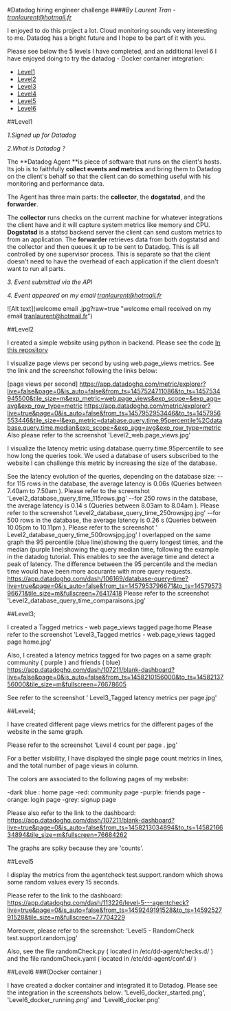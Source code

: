 #Datadog hiring engineer challenge
####*By Laurent Tran - tranlaurent@hotmail.fr*

I enjoyed to do this project a lot. Cloud monitoring sounds very interesting to me. Datadog has a bright future and I hope to be part of it with you.

Please see below the 5 levels I have completed, and an additional level 6 I have enjoyed doing to try the datadog - Docker container integration:
- [Level1](#Level1)
- [Level2](#Level2)
- [Level3](#level3)
- [Level4](#level4)
- [Level5](#level5)
- [Level6](#level6)


##Level1

*1.Signed up for Datadog*

*2.What is Datadog ?*

The **Datadog Agent **is piece of software that runs on the client's hosts. 
Its job is to faithfully **collect events and metrics** and bring them to Datadog on the client's behalf so that the client can do 
something useful with his monitoring and performance data.

The Agent has three main parts: the **collector**, the **dogstatsd**, and the **forwarder**.

The **collector** runs checks on the current machine for whatever integrations the client have and it will capture system metrics like memory and CPU.
**Dogstatsd** is a statsd backend server the client can send custom metrics to from an application.
The **forwarder** retrieves data from both dogstatsd and the collector and then queues it up to be sent to Datadog.
This is all controlled by one supervisor process. This is separate so that the client doesn't need to have the overhead of each application if the client doesn't want to run all parts.

*3. Event submitted via the API*

*4. Event appeared on my email tranlaurent@hotmail.fr*


![Alt text](welcome email .jpg?raw=true "welcome email received on my email tranlaurent@hotmail.fr")


##Level2

I created a simple website using python in backend. 
Please see the code  [In this repository](https://github.com/tranlaurentnyc/hiring-engineers/edit/master/webapp)

I visualize page views per second by using web.page_views metrics. See the link and the screenshot following the links below:

[page views per second] https://app.datadoghq.com/metric/explorer?live=false&page=0&is_auto=false&from_ts=1457524711086&to_ts=1457534945500&tile_size=m&exp_metric=web.page_views&exp_scope=&exp_agg=avg&exp_row_type=metric
https://app.datadoghq.com/metric/explorer?live=true&page=0&is_auto=false&from_ts=1457952953446&to_ts=1457956553446&tile_size=l&exp_metric=database.query.time.95percentile%2Cdatabase.query.time.median&exp_scope=&exp_agg=avg&exp_row_type=metric
Also please refer to the screenshot 'Level2_web.page_views.jpg'

I visualize the latency metric using database.querry.time.95percentile to see how long the queries took. We used a database of users subscribed to the website
I can challenge this metric by increasing the size of the database.

See the latency evolution of the queries, depending on the database size:
--for 115 rows in the database, the average latency is 0.06s  (Queries between 7.40am to 7.50am ). Please refer to the screenshot 'Level2_database_query_time_115rows.jpg'
--for 250 rows in the database, the average latency is 0.14 s (Queries between 8.03am to 8.04am ). Please refer to the screenshot 'Level2_database_query_time_250rowsjpg.jpg'
--for 500 rows in the database, the average latency is 0.26 s (Queries between 10.05pm to 10.11pm ). Please refer to the screenshot ' Level2_database_query_time_500rowsjpg.jpg'
I overlapped on the same graph the 95 percentile (blue line)showing the querry longest times, and the median (purple line)showing the query median time, following the example in the datadog tutorial.
This enables to see the average time and detect a peak of latency. The difference between the 95 percentile and the median time would have been more accurante with more query requests. 
https://app.datadoghq.com/dash/106169/database-query-time?live=true&page=0&is_auto=false&from_ts=1457953796671&to_ts=1457957396671&tile_size=m&fullscreen=76417418
Please refer to the screenshot 'Level2_database_query_time_comparaisons.jpg'



##Level3;

I created a Tagged metrics - web.page_views tagged page:home 
Please refer to the screenshot 'Level3_Tagged metrics - web.page_views tagged page home.jpg'


Also, I created a latency metrics tagged for two pages on a same graph: community ( purple ) and friends ( blue)
https://app.datadoghq.com/dash/107211/blank-dashboard?live=false&page=0&is_auto=false&from_ts=1458210156000&to_ts=1458213756000&tile_size=m&fullscreen=76678605

See refer to the screenshot ' Level3_Tagged latency metrics per page.jpg'




##Level4;

I have created different page views metrics for the different pages of the website in the same graph.

Please refer to the screenshot 'Level 4 count per page . jpg'


For a better visibility, I have displayed the single page count metrics in lines, and the total number of page views in column.

The colors are associated to the following pages of my website:

-dark blue : home page
-red: community page
-purple: friends page
-orange: login page
-grey: signup page

Please also refer to the link to the dashboard: https://app.datadoghq.com/dash/107211/blank-dashboard?live=true&page=0&is_auto=false&from_ts=1458213034894&to_ts=1458216634894&tile_size=m&fullscreen=76684262



The graphs are spiky because they are 'counts'.


##Level5

I display the metrics from the agentcheck test.support.random which shows some random values every 15 seconds.

Please refer to the link to the dashboard: https://app.datadoghq.com/dash/113226/level-5---agentcheck?live=true&page=0&is_auto=false&from_ts=1459249191528&to_ts=1459252791528&tile_size=m&fullscreen=77704229


Moreover, please refer to the screenshot: 'Level5 - RandomCheck test.support.random.jpg'

Also, see the file randomCheck.py  ( located in /etc/dd-agent/checks.d/ )
and the file randomCheck.yaml ( located in /etc/dd-agent/conf.d/ )



##Level6 
###(Docker container )

I have created a docker container and integrated it to Datadog.
Please see the integration in the screenshots below:
'Level6_docker_started.png', 'Level6_docker_running.png' and 'Level6_docker.png'
